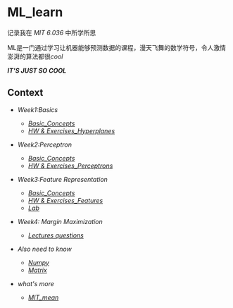 # ML_learn
记录我在 *MIT 6.036* 中所学所思

ML是一门通过学习让机器能够预测数据的课程，漫天飞舞的数学符号，令人激情澎湃的算法都很*cool*

***IT'S JUST SO COOL***

## Context

* *Week1:Basics*
  
  * *[Basic_Concepts](md/wk1/wk1_basic.md)*
  * *[HW & Exercises_Hyperplanes](md/wk1/wk1_exercises.md)*
* *Week2:Perceptron*
  
  * *[Basic_Concepts](md/wk2/wk2_basic.md)*
  * *[HW & Exercises_Perceptrons](md/wk2/wk2_exercises.md)*

* *Week3:Feature Representation*
  
  * *[Basic_Concepts](md/wk3/wk3_basic.md)*
  * *[HW & Exercises_Features](md/wk3/wk3_exercises.md)*
  * *[Lab](md/wk3/wk3_lab.md)*

* *Week4: Margin Maximization*
  
  * *[Lectures questions](md/wk4/lec_questions.md)* 
* *Also need to know*
   * *[Numpy](md/numpy.md)*
   * *[Matrix](md/matrix.md)*

* *what's more*
   * *[MIT_mean](md/MIT.md)*
